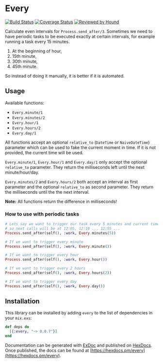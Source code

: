 # Every

[![Build Status](https://travis-ci.com/imanhodjaev/every.svg?branch=master)](https://travis-ci.com/imanhodjaev/every)
[![Coverage Status](https://coveralls.io/repos/github/imanhodjaev/every/badge.svg?branch=master&v=1)](https://coveralls.io/github/imanhodjaev/every?branch=master)
[![Reviewed by Hound](https://img.shields.io/badge/Reviewed_by-Hound-8E64B0.svg)](https://houndci.com)

Calculate even intervals for `Process.send_after/3`. Sometimes we need to have
periodic tasks to be executed exactly at certain intervals, for example running
a task every 15 minutes.

1. At the beginning of hour,
2. 15th minute,
3. 30th minute,
4. 45th minute.

So instead of doing it manually, it is better if it is automated.

## Usage

Available functions:

* `Every.minute/1`
* `Every.minutes/2`
* `Every.hour/1`
* `Every.hours/2`
* `Every.day/1`

All functions accept an optional `relative_to` (`DateTime` or `NaiveDateTime`)
parameter which can be used to fake the current moment in time. If it is not
provided, the current time will be used.

`Every.minute/1`, `Every.hour/1` and `Every.day/1` only accept the optional
`relative_to` parameter. They return the milliseconds left until the next
minute/hour/day.

`Every.minutes/2` and `Every.hours/2` both accept an interval as first parameter
and the optional `relative_to` as second parameter. They return the milliseconds
until the the next interval.

**Note:** All functions return the difference in milliseconds!

### How to use with periodic tasks

```elixir
# Lets say we want to trigger our task every 5 minutes and current time is 12:02
# so next calls will be at 12:05, 12:10 ... 12:55 ...
Process.send_after(self(), :work, Every.minutes(5))

# If we want to trigger every minute
Process.send_after(self(), :work, Every.minute())

# If we want to trigger every hour
Process.send_after(self(), :work, Every.hour())

# If we want to trigger every 2 hours
Process.send_after(self(), :work, Every.hours(2))

# If we want to trigger every day
Process.send_after(self(), :work, Every.day())
```

## Installation

This library can be installed by adding `every` to the list of dependencies in
your `mix.exs`:

```elixir
def deps do
  [{:every, "~> 0.0.7"}]
end
```

Documentation can be generated with [ExDoc](https://github.com/elixir-lang/ex_doc)
and published on [HexDocs](https://hexdocs.pm). Once published, the docs can
be found at [https://hexdocs.pm/every](https://hexdocs.pm/every).
